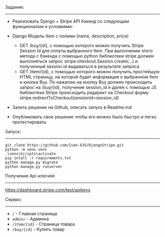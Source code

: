 Задание:
________
* Реализовать Django + Stripe API бэкенд со следующим функционалом и условиями:
* Django Модель Item с полями (name, description, price)
  * GET /buy/{id}, c помощью которого можно получить Stripe Session Id для оплаты выбранного Item. При выполнении этого метода c бэкенда с помощью python библиотеки stripe должен выполняться запрос stripe.checkout.Session.create(...) и полученный session.id выдаваться в результате запроса
  * GET /item/{id}, c помощью которого можно получить простейшую HTML страницу, на которой будет информация о выбранном Item и кнопка Buy. По нажатию на кнопку Buy должен происходить запрос на /buy/{id}, получение session_id и далее  с помощью JS библиотеки Stripe происходить редирект на Checkout форму stripe.redirectToCheckout(sessionId=session_id)

* Залить решение на Github, описать запуск в Readme.md
    
* Опубликовать свое решение чтобы его можно было быстро и легко протестировать


Запуск:
_______
```angular2html
git clone https://github.com/Ivan-k35/DjangoStripe.git
python -m venv venv
.\venv\Scripts\activate
pip intall -r requirements.txt
python manage.py migrate
python manage.py runserver
```


Получение Api-ключей:
_____________________
https://dashboard.stripe.com/test/apikeys


Сервис:
_______
* `/` - Главная страница
* `admin/` - Админка
* `/item/{id}` - Страница товара
* `/buy/{id}` - Купить товар